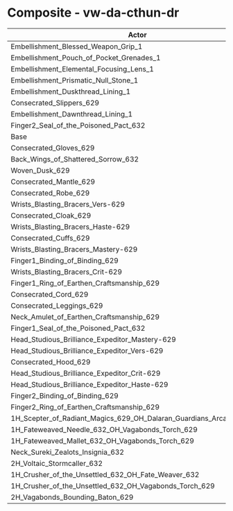 # Composite - vw-da-cthun-dr
| Actor | DPS | Increase |
|---|:---:|:---:|
|Embellishment_Blessed_Weapon_Grip_1|1414986|3.46%|
|Embellishment_Pouch_of_Pocket_Grenades_1|1378050|0.75%|
|Embellishment_Elemental_Focusing_Lens_1|1373687|0.44%|
|Embellishment_Prismatic_Null_Stone_1|1368660|0.07%|
|Embellishment_Duskthread_Lining_1|1368134|0.03%|
|Consecrated_Slippers_629|1368021|0.02%|
|Embellishment_Dawnthread_Lining_1|1368008|0.02%|
|Finger2_Seal_of_the_Poisoned_Pact_632|1367980|0.02%|
|Base|1367727|0.00%|
|Consecrated_Gloves_629|1366595|-0.08%|
|Back_Wings_of_Shattered_Sorrow_632|1366278|-0.11%|
|Woven_Dusk_629|1366219|-0.11%|
|Consecrated_Mantle_629|1366199|-0.11%|
|Consecrated_Robe_629|1366080|-0.12%|
|Wrists_Blasting_Bracers_Vers-629|1365468|-0.17%|
|Consecrated_Cloak_629|1365433|-0.17%|
|Wrists_Blasting_Bracers_Haste-629|1365333|-0.18%|
|Consecrated_Cuffs_629|1364739|-0.22%|
|Wrists_Blasting_Bracers_Mastery-629|1364730|-0.22%|
|Finger1_Binding_of_Binding_629|1364563|-0.23%|
|Wrists_Blasting_Bracers_Crit-629|1364457|-0.24%|
|Finger1_Ring_of_Earthen_Craftsmanship_629|1364377|-0.24%|
|Consecrated_Cord_629|1363941|-0.28%|
|Consecrated_Leggings_629|1363189|-0.33%|
|Neck_Amulet_of_Earthen_Craftsmanship_629|1361614|-0.45%|
|Finger1_Seal_of_the_Poisoned_Pact_632|1361290|-0.47%|
|Head_Studious_Brilliance_Expeditor_Mastery-629|1361165|-0.48%|
|Head_Studious_Brilliance_Expeditor_Vers-629|1360930|-0.50%|
|Consecrated_Hood_629|1360552|-0.52%|
|Head_Studious_Brilliance_Expeditor_Crit-629|1359199|-0.62%|
|Head_Studious_Brilliance_Expeditor_Haste-629|1358522|-0.67%|
|Finger2_Binding_of_Binding_629|1356969|-0.79%|
|Finger2_Ring_of_Earthen_Craftsmanship_629|1356896|-0.79%|
|1H_Scepter_of_Radiant_Magics_629_OH_Dalaran_Guardians_Arcanotool_632|1350852|-1.23%|
|1H_Fateweaved_Needle_632_OH_Vagabonds_Torch_629|1346889|-1.52%|
|1H_Fateweaved_Mallet_632_OH_Vagabonds_Torch_629|1346865|-1.53%|
|Neck_Sureki_Zealots_Insignia_632|1324314|-3.17%|
|2H_Voltaic_Stormcaller_632|1254878|-8.25%|
|1H_Crusher_of_the_Unsettled_632_OH_Fate_Weaver_632|1163636|-14.92%|
|1H_Crusher_of_the_Unsettled_632_OH_Vagabonds_Torch_629|1160512|-15.15%|
|2H_Vagabonds_Bounding_Baton_629|1125490|-17.71%|
